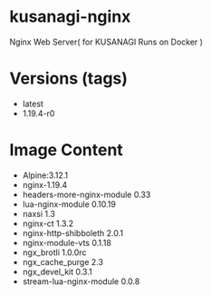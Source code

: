 # kusanagi-nginx

Nginx Web Server( for KUSANAGI Runs on Docker )

# Versions (tags)

- latest
- 1.19.4-r0

# Image Content

- Alpine:3.12.1
- nginx-1.19.4
- headers-more-nginx-module 0.33
- lua-nginx-module 0.10.19
- naxsi 1.3
- nginx-ct 1.3.2
- nginx-http-shibboleth 2.0.1
- nginx-module-vts 0.1.18
- ngx_brotli 1.0.0rc
- ngx_cache_purge 2.3
- ngx_devel_kit 0.3.1
- stream-lua-nginx-module 0.0.8

